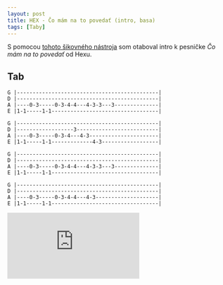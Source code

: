 ```yaml
---
layout: post
title: HEX - Čo mám na to povedať (intro, basa)
tags: [Taby]
---
```

S pomocou [tohoto šikovného nástroja](https://www.lunaverus.com/) som otaboval intro k pesničke *Čo mám na to povedať* od Hexu.

## Tab
```
G |---------------------------------------------|
D |---------------------------------------------|
A |----0-3-----0-3-4-4---4-3-3---3--------------|
E |1-1-----1-1----------------------------------|

G |---------------------------------------------|
D |------------------3--------------------------|
A |----0-3-----0-3-4---4-3----------------------|
E |1-1-----1-1-------------4-3------------------|

G |---------------------------------------------|
D |---------------------------------------------|
A |----0-3-----0-3-4-4---4-3-3---3--------------|
E |1-1-----1-1----------------------------------|

G |---------------------------------------------|
D |---------------------------------------------|
A |----0-3-----0-3-4-4---4-3--------------------|
E |1-1-----1-1----------------------------------|
```
<div class='embed-container'>
    <iframe src='https://www.youtube.com/embed/kuVt4A9w0lk' frameborder='0' allowfullscreen></iframe>
</div>

